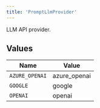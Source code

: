 ```yaml
---
title: 'PromptLlmProvider'
---
```


LLM API provider.


## Values

| Name           | Value          |
| -------------- | -------------- |
| `AZURE_OPENAI` | azure_openai   |
| `GOOGLE`       | google         |
| `OPENAI`       | openai         |